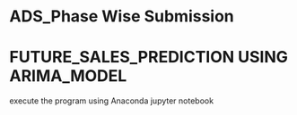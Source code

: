 # ADS_Phase Wise Submission
# FUTURE_SALES_PREDICTION USING ARIMA_MODEL

execute the program using Anaconda jupyter notebook
